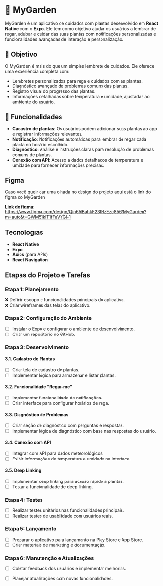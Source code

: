 # 🌱 MyGarden

MyGarden é um aplicativo de cuidados com plantas desenvolvido em **React Native** com o **Expo**. Ele tem como objetivo ajudar os usuários a lembrar de regar, adubar e cuidar das suas plantas com notificações personalizadas e funcionalidades avançadas de interação e personalização.

## 🎯 Objetivo

O MyGarden é mais do que um simples lembrete de cuidados. Ele oferece uma experiência completa com:
- Lembretes personalizados para rega e cuidados com as plantas.
- Diagnóstico avançado de problemas comuns das plantas.
- Registro visual do progresso das plantas.
- Informações detalhadas sobre temperatura e umidade, ajustadas ao ambiente do usuário.

## 🚀 Funcionalidades

- **Cadastro de plantas**: Os usuários podem adicionar suas plantas ao app e registrar informações relevantes.
- **Notificação**: Notificações automáticas para lembrar de regar cada planta no horário escolhido.
- **Diagnóstico**: Análise e instruções claras para resolução de problemas comuns de plantas.
- **Conexão com API**: Acesso a dados detalhados de temperatura e umidade para fornecer informações precisas.

## Figma
Caso você queir dar uma olhada no design do projeto aqui está o link do figma do MyGarden    

**Link do figma**: https://www.figma.com/design/Qin65lBahkF23IHzEzc856/MyGarden?m=auto&t=GWM51klT1fFaVYGl-1


## Tecnologias

- **React Native**
- **Expo**
- **Axios** (para APIs)
- **React Navigation**

## Etapas do Projeto e Tarefas

### Etapa 1: Planejamento
❌ Definir escopo e funcionalidades principais do aplicativo.   
❌ Criar wireframes das telas do aplicativo.

### Etapa 2: Configuração do Ambiente
- [ ] Instalar o Expo e configurar o ambiente de desenvolvimento.
- [ ] Criar um repositório no GitHub.

### Etapa 3: Desenvolvimento
#### 3.1. Cadastro de Plantas
- [ ] Criar tela de cadastro de plantas.
- [ ] Implementar lógica para armazenar e listar plantas.

#### 3.2. Funcionalidade "Regar-me"
- [ ] Implementar funcionalidade de notificações.
- [ ] Criar interface para configurar horários de rega.

#### 3.3. Diagnóstico de Problemas
- [ ] Criar seção de diagnóstico com perguntas e respostas.
- [ ] Implementar lógica de diagnóstico com base nas respostas do usuário.

#### 3.4. Conexão com API
- [ ] Integrar com API para dados meteorológicos.
- [ ] Exibir informações de temperatura e umidade na interface.

#### 3.5. Deep Linking
- [ ] Implementar deep linking para acesso rápido a plantas.
- [ ] Testar a funcionalidade de deep linking.

### Etapa 4: Testes
- [ ] Realizar testes unitários nas funcionalidades principais.
- [ ] Realizar testes de usabilidade com usuários reais.

### Etapa 5: Lançamento
- [ ] Preparar o aplicativo para lançamento na Play Store e App Store.
- [ ] Criar materiais de marketing e documentação.

### Etapa 6: Manutenção e Atualizações
- [ ] Coletar feedback dos usuários e implementar melhorias.
- [ ] Planejar atualizações com novas funcionalidades.




